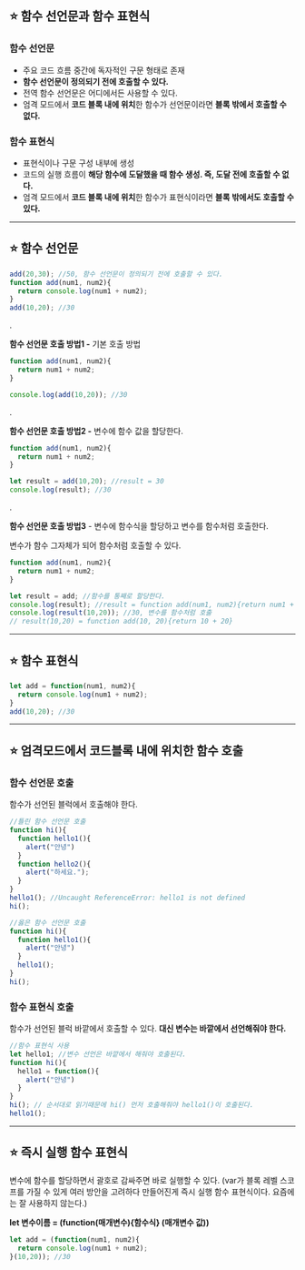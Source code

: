 ## **⭐** 함수 선언문과 함수 표현식

### 함수 선언문

- 주요 코드 흐름 중간에 독자적인 구문 형태로 존재
- **함수 선언문이 정의되기 전에 호출할 수 있다.**
- 전역 함수 선언문은 어디에서든 사용할 수 있다.
- 엄격 모드에서 **코드 블록 내에 위치**한 함수가 선언문이라면 **블록 밖에서 호출할 수 없다.**

### 함수 표현식

- 표현식이나 구문 구성 내부에 생성
- 코드의 실행 흐름이 **해당 함수에 도달했을 때 함수 생성. 즉, 도달 전에 호출할 수 없다.**
- 엄격 모드에서 **코드 블록 내에 위치**한 함수가 표현식이라면 **블록 밖에서도 호출할 수 있다.**

---

## **⭐ 함수 선언문**

```jsx
add(20,30); //50, 함수 선언문이 정의되기 전에 호출할 수 있다.
function add(num1, num2){
  return console.log(num1 + num2);
}
add(10,20); //30
```

.

**함수 선언문 호출 방법1 -** 기본 호출 방법

```jsx
function add(num1, num2){
  return num1 + num2;
}

console.log(add(10,20)); //30
```

.

**함수 선언문 호출 방법2 -** 변수에 함수 값을 할당한다.

```jsx
function add(num1, num2){
  return num1 + num2;
}

let result = add(10,20); //result = 30
console.log(result); //30
```

.

**함수 선언문 호출 방법3** - 변수에 함수식을 할당하고 변수를 함수처럼 호출한다.

변수가 함수 그자체가 되어 함수처럼 호출할 수 있다.

```jsx
function add(num1, num2){
  return num1 + num2;
}

let result = add; //함수를 통째로 할당한다.
console.log(result); //result = function add(num1, num2){return num1 + num2}
console.log(result(10,20)); //30, 변수를 함수처럼 호출
// result(10,20) = function add(10, 20){return 10 + 20}
```

---

## **⭐ 함수 표현식**

```jsx
let add = function(num1, num2){
  return console.log(num1 + num2);
}
add(10,20); //30
```

---

## **⭐ 엄격모드에서 코드블록 내에 위치한 함수 호출**

### 함수 선언문 호출

함수가 선언된 블럭에서 호출해야 한다.

```jsx
//틀린 함수 선언문 호출
function hi(){
  function hello1(){
    alert("안녕")
  }
  function hello2(){
    alert("하세요.");
  }
}
hello1(); //Uncaught ReferenceError: hello1 is not defined
hi();
```

```jsx
//옳은 함수 선언문 호출
function hi(){
  function hello1(){
    alert("안녕")
  }
  hello1();
}
hi();
```

### 함수 표현식 호출

함수가 선언된 블럭 바깥에서 호출할 수 있다. **대신 변수는 바깥에서 선언해줘야 한다.**

```jsx
//함수 표현식 사용
let hello1; //변수 선언은 바깥에서 해줘야 호출된다.
function hi(){
  hello1 = function(){
    alert("안녕")
  }
}
hi(); // 순서대로 읽기때문에 hi() 먼저 호출해줘야 hello1()이 호출된다.
hello1();
```

---

## **⭐ 즉시 실행 함수 표현식**

변수에 함수를 할당하면서 괄호로 감싸주면 바로 실행할 수 있다. 
(var가 블록 레벨 스코프를 가질 수 있게 여러 방안을 고려하다 만들어진게 즉시 실행 함수 표현식이다. 요즘에는 잘 사용하지 않는다.)

**let 변수이름 = (function(매개변수){함수식} (매개변수 값))**

```jsx
let add = (function(num1, num2){
  return console.log(num1 + num2);
}(10,20)); //30 
```
